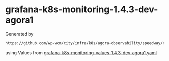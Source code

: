# grafana-k8s-monitoring-1.4.3-dev-agora1

Generated by

```bash
https://github.com/wp-wcm/city/infra/k8s/agora-observability/speedway/common/bin/./import -t grafana-k8s-monitoring -N agora-observability-dev -r dev-agora1 -v 1.4.3
```

using Values from [grafana-k8s-monitoring-values-1.4.3-dev-agora1.yaml](../bin/grafana-k8s-monitoring-values-1.4.3-dev-agora1.yaml)
